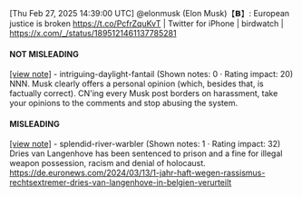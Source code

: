 [Thu Feb 27, 2025 14:39:00 UTC] @elonmusk (Elon Musk)【𝗕】: European justice is broken   https://t.co/PcfrZquKvT | Twitter for iPhone | birdwatch | https://x.com/_/status/1895121461137785281

#### NOT MISLEADING

[[view note]](https://x.com/i/birdwatch/n/1895165811821858893) - intriguing-daylight-fantail (Shown notes: 0 · Rating impact: 20)
NNN. Musk clearly offers a personal opinion (which, besides that, is factually correct). CN'ing every Musk post borders on harassment, take your opinions to the comments and stop abusing the system.

#### MISLEADING

[[view note]](https://x.com/i/birdwatch/n/1895161180827550070) - splendid-river-warbler (Shown notes: 1 · Rating impact: 32)
Dries van Langenhove has been sentenced to prison and a fine for illegal weapon possession, racism and denial of holocaust.
https://de.euronews.com/2024/03/13/1-jahr-haft-wegen-rassismus-rechtsextremer-dries-van-langenhove-in-belgien-verurteilt  
